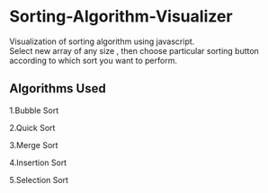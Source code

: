 # Sorting-Algorithm-Visualizer


Visualization of sorting algorithm using javascript.  
Select new array of any size , then choose particular sorting button according to which sort you want to perform.

## Algorithms Used
1.Bubble Sort  



2.Quick Sort  

3.Merge Sort  

4.Insertion Sort  

5.Selection Sort  

